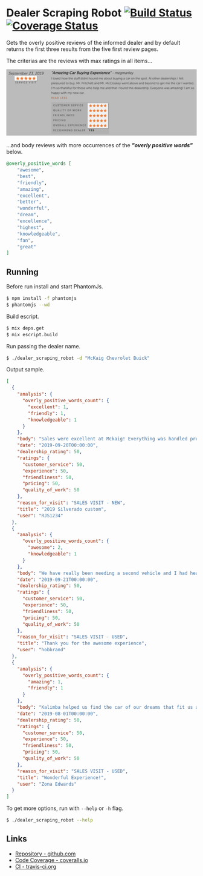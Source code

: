 # Dealer Scraping Robot  [![Build Status](https://api.travis-ci.org/rzcastilho/dealer_scraping_robot.svg?branch=master "Build Status")](http://travis-ci.org/rzcastilho/dealer_scraping_robot) [![Coverage Status](https://coveralls.io/repos/github/rzcastilho/dealer_scraping_robot/badge.svg?branch=master)](https://coveralls.io/github/rzcastilho/dealer_scraping_robot?branch=master)

Gets the overly positive reviews of the informed dealer and by default returns the first three results from the five first review pages.

The criterias are the reviews with max ratings in all items...

![Max Ratings](images/max_ratings.png)

...and body reviews with more occurrences of the ***"overly positive words"*** below.

```elixir
@overly_positive_words [
    "awesome",
    "best",
    "friendly",
    "amazing",
    "excellent",
    "better",
    "wonderful",
    "dream",
    "excellence",
    "highest",
    "knowledgeable",
    "fan",
    "great"
]
```

## Running

Before run install and start PhantomJs.

```bash
$ npm install -f phantomjs
$ phantomjs --wd
```

Build escript.

```bash
$ mix deps.get
$ mix escript.build
```

Run passing the dealer name.

```bash
$ ./dealer_scraping_robot -d "McKaig Chevrolet Buick"
```

Output sample.

```json
[
  {
    "analysis": {
      "overly_positive_words_count": {
        "excellent": 1,
        "friendly": 1,
        "knowledgeable": 1
      }
    },
    "body": "Sales were excellent at Mckaig! Everything was handled professionally and the whole process went very easy and quick. Sales staff was very friendly and knowledgeable about the truck I purchased.",
    "date": "2019-09-20T00:00:00",
    "dealership_rating": 50,
    "ratings": {
      "customer_service": 50,
      "experience": 50,
      "friendliness": 50,
      "pricing": 50,
      "quality_of_work": 50
    },
    "reason_for_visit": "SALES VISIT - NEW",
    "title": "2019 Silverado custom",
    "user": "RJS1234"
  },
  {
    "analysis": {
      "overly_positive_words_count": {
        "awesome": 2,
        "knowledgeable": 1
      }
    },
    "body": "We have really been needing a second vehicle and I had heard several of the McKaig advertisements on the radio but we hadn't really started looking yet. Then, our cousin had some car trouble and while we were at her house, she said she was going to get another car because of all the problems. I mentioned the dealership to her and she googled them reading the reviews. The next week, she bought a car from McKaig and she explained her awesome experience so I talked to my husband and we decided to go look on Saturday. We live in Hallsville and drove to Gladwater to look at vehicles. Tim Pritchett was the first person to greet us after we looked at the vehicles. He was very helpful, he listened, and proceeded to work with us to find a vehicle we liked and could afford. It was very refreshing that no one tried to pressure you and be pushy. Tim worked diligently with Jeriamy Schumacher to ensure we would get approved even though it was close to closing time. We appreciated that it didn't matter that it was after closing and they were still helping us without rushing us. We left Saturday night with a 2018 Doge Ram 1500. On Monday, we came back to finalize the deal. We worked with Freddie Tomlinson to sign all the paperwork. Freddie was very knowledgeable and explained everything so that we could understand and make the appropriate decisions. This has quite simply been the vehicle buying experience either of us has had and it is also the newest vehicle we have owned. We will definitely be buying from McKaig again in the future. I even passed along Tim's business card to a co-worker and told her about our awesome experience since she is now actively looking.",
    "date": "2019-09-21T00:00:00",
    "dealership_rating": 50,
    "ratings": {
      "customer_service": 50,
      "experience": 50,
      "friendliness": 50,
      "pricing": 50,
      "quality_of_work": 50
    },
    "reason_for_visit": "SALES VISIT - USED",
    "title": "Thank you for the awesome experience",
    "user": "hobbrand"
  },
  {
    "analysis": {
      "overly_positive_words_count": {
        "amazing": 1,
        "friendly": 1
      }
    },
    "body": "Kalimba helped us find the car of our dreams that fit us and our 5 kids. Great service, amazing experience, and very friendly employees made it a very easy process.",
    "date": "2019-08-01T00:00:00",
    "dealership_rating": 50,
    "ratings": {
      "customer_service": 50,
      "experience": 50,
      "friendliness": 50,
      "pricing": 50,
      "quality_of_work": 50
    },
    "reason_for_visit": "SALES VISIT - USED",
    "title": "Wonderful Experience!",
    "user": "Zona Edwards"
  }
]
```

To get more options, run with `--help` or `-h` flag.

```bash
$ ./dealer_scraping_robot --help
```

## Links

  * [Repository - github.com](https://github.com/rzcastilho/dealer_scraping_robot)
  * [Code Coverage - coveralls.io](https://coveralls.io/github/rzcastilho/dealer_scraping_robot)
  * [CI - travis-ci.org](https://travis-ci.org/rzcastilho/dealer_scraping_robot)

